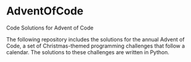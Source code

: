 # AdventOfCode
Code Solutions for Advent of Code

The following repository includes the solutions for the annual 
Advent of Code, a set of Christmas-themed programming
challenges that follow a calendar. The solutions 
to these challenges are written in Python. 
